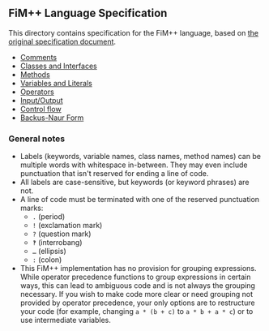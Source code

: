 ## FiM++ Language Specification
This directory contains specification for the FiM++ language, based on [the
original specification document](https://docs.google.com/document/d/1gU-ZROmZu0Xitw_pfC1ktCDvJH5rM85TxxQf5pg_xmg/edit?pli=1#).

* [Comments](comments.md#fim-comments)
* [Classes and Interfaces](classes-interfaces.md#fim-classes)
* [Methods](methods.md#fim-methods)
* [Variables and Literals](variables-literals.md#fim-variables)
* [Operators](operators.md#fim-operators)
* [Input/Output](input-output.md#fim-input-and-output)
* [Control flow](control-flow.md#fim-control-flow)
* [Backus-Naur Form](bnf.md)

### General notes
* Labels (keywords, variable names, class names, method names) can be multiple
  words with whitespace in-between. They may even include punctuation that isn't
  reserved for ending a line of code.
* All labels are case-sensitive, but keywords (or keyword phrases) are not.
* A line of code must be terminated with one of the reserved punctuation marks:
  * `.` (period)
  * `!` (exclamation mark)
  * `?` (question mark)
  * `‽` (interrobang)
  * `…` (ellipsis)
  * `:` (colon)
* This FiM++ implementation has no provision for grouping expressions. While
operator precedence functions to group expressions in certain ways, this can
lead to ambiguous code and is not always the grouping necessary. If you wish to
make code more clear or need grouping not provided by operator precedence, your
only options are to restructure your code (for example, changing `a * (b + c)`
to `a * b + a * c`) or to use intermediate variables.
